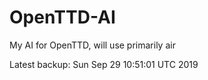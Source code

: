 # OpenTTD-AI
My AI for OpenTTD, will use primarily air

Latest backup: Sun Sep 29 10:51:01 UTC 2019

